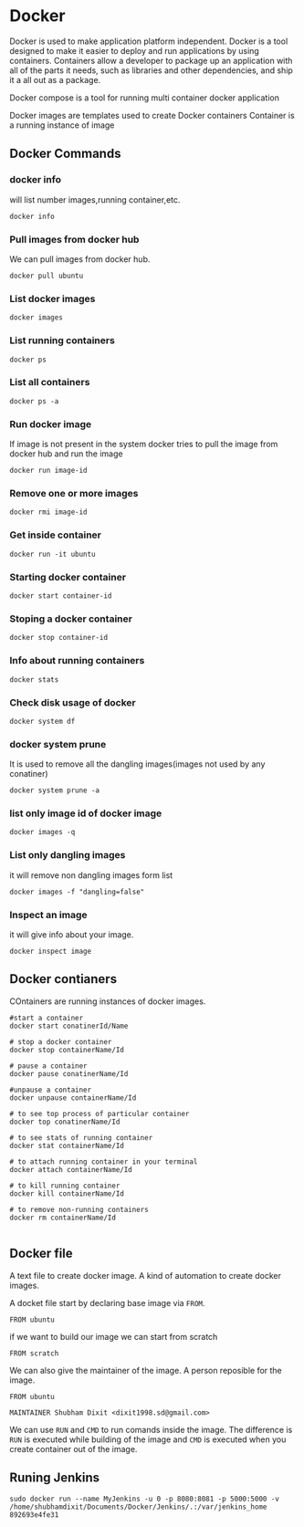# Docker

Docker is used to make application platform independent.
Docker is a tool designed to make it easier to deploy and run applications by using containers.
Containers allow a developer to package up an application with all of the parts it needs, such as libraries and other dependencies, and ship it a all out as a package.



Docker compose is a tool for running multi container docker application 

Docker images are templates used to create Docker containers
Container is a running instance of image
## Docker Commands

### docker info
will list number images,running container,etc.
```shell
docker info
```

### Pull images from docker hub
We can pull images from docker hub.
```shell
docker pull ubuntu
```

### List docker images
```shell
docker images
```

### List running containers
```shell
docker ps
```

### List all containers

```shell
docker ps -a
```

### Run docker image
If image is not present in the system docker tries to pull the image from docker hub and run the image
```shell
docker run image-id
```

### Remove one or more images
```shell
docker rmi image-id
```

### Get inside container
```shell
docker run -it ubuntu
```

### Starting docker container
```shell
docker start container-id
```

### Stoping a docker container
```shell
docker stop container-id
```

### Info about running containers
```shell
docker stats
```

### Check disk usage of docker
```shell
docker system df
```

### docker system prune
It is used to remove all the dangling images(images not used by any conatiner)
```shell
docker system prune -a
```

### list only image id of docker image
```shell
docker images -q
```

### List only dangling images
it will remove non dangling images form list
```shell
docker images -f "dangling=false"
```

### Inspect an image
it will give info about your image.
```shell
docker inspect image
```

## Docker contianers
COntainers are running instances of docker images.

```shell
#start a container
docker start conatinerId/Name

# stop a docker container
docker stop containerName/Id

# pause a container
docker pause conatinerName/Id

#unpause a container
docker unpause containerName/Id

# to see top process of particular container
docker top conatinerName/Id

# to see stats of running container
docker stat containerName/Id

# to attach running container in your terminal
docker attach containerName/Id

# to kill running container
docker kill containerName/Id

# to remove non-running containers
docker rm containerName/Id


```

## Docker file

A text file to create docker image.
A kind of automation to create docker images.

A docket file start by declaring base image via `FROM`.
```
FROM ubuntu
```

if we want to build our image we can start from scratch

```
FROM scratch
```

We can also give the maintainer of the image. A person reposible for the image.

```
FROM ubuntu

MAINTAINER Shubham Dixit <dixit1998.sd@gmail.com>
```

We can use `RUN` and `CMD` to run comands inside the image. The difference is `RUN` is executed while building of the image and `CMD` is executed when you create container out of the image.

## Runing Jenkins

```shell
sudo docker run --name MyJenkins -u 0 -p 8080:8081 -p 5000:5000 -v /home/shubhamdixit/Documents/Docker/Jenkins/.:/var/jenkins_home 892693e4fe31
```